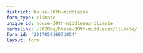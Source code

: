 ```yaml
---
district: house-30th-middlesex
form_type: climate
unique_id: house-30th-middlesex-climate
permalink: /2020bq/house-30th-middlesex/climate/
form_id: '201705916871054'
layout: form
---
```

